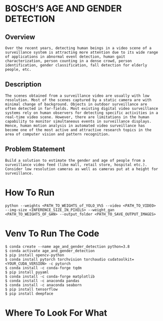 # BOSCH’S AGE AND GENDER DETECTION
## Overview
    Over the recent years, detecting human beings in a video scene of a surveillance system is attracting more attention due to its wide range of applications in abnormal event detection, human gait characterization, person counting in a dense crowd, person identification, gender classification, fall detection for elderly people, etc.

## Description 
    The scenes obtained from a surveillance video are usually with low resolution. Most of the scenes captured by a static camera are with minimal change of background. Objects in outdoor surveillance are often detected in far-fields. Most existing digital video surveillance systems rely on human observers for detecting specific activities in a real-time video scene. However, there are limitations in the human capability to monitor simultaneous events in surveillance displays. Hence, human motion analysis in automated video surveillance has become one of the most active and attractive research topics in the area of computer vision and pattern recognition.

## Problem Statement
    Build a solution to estimate the gender and age of people from a surveillance video feed (like mall, retail store, hospital etc.). Consider low resolution cameras as well as cameras put at a height for surveillance.


# How To Run
    python --weights <PATH_TO_WEIGHTS_of_YOLO_V%5 --video <PATH_TO_VIDEO> --img-size <INFERENCE_SIZE_IN_PIXELS> --weight_gan <PATH_TO_WEIGHTS_OF_GAN> --output_folder <PATH_TO_SAVE_OUTPUT_IMAGES>

# Venv To Run The Code
    $ conda create --name age_and_gender_detection python=3.8
    $ conda activate age_and_gender_detection
    $ pip install opencv-python
    $ conda install pytorch torchvision torchaudio cudatoolkit=<YOUR_CUDA_VERSION> -c pytorch
    $ conda install -c conda-forge tqdm
    $ pip install pyyaml
    $ conda install -c conda-forge matplotlib
    $ conda install -c anaconda pandas
    $ conda install -c anaconda seaborn
    $ pip install tensorflow
    $ pip install deepface

# Where To Look For What

